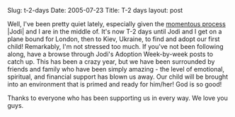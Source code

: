Slug: t-2-days
Date: 2005-07-23
Title: T-2 days
layout: post

Well, I&#39;ve been pretty quiet lately, especially given the <a href="http://speakshermind.redmonk.net/category/adoption-week-by-week/">momentous process</a> |Jodi| and I are in the middle of. It&#39;s now T-2 days until Jodi and I get on a plane bound for London, then to Kiev, Ukraine, to find and adopt our first child! Remarkably, I&#39;m not stressed too much. If you&#39;ve not been following along, have a browse through Jodi&#39;s Adoption Week-by-week posts to catch up. This has been a crazy year, but we have been surrounded by friends and family who have been simply amazing - the level of emotional, spiritual, and financial support has blown us away. Our child will be brought into an environment that is primed and ready for him/her! God is so good!

Thanks to everyone who has been supporting us in every way. We love you guys.
